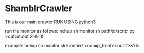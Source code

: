 ShamblrCrawler
==============

This is our main crawler
RUN USING python3!

run the monitor as follows:
nohup sh monitor.sh path/to/script.py >output.out 2>&1 &

example:
nohup sh monitor.sh Frontier/ >nohup_frontier.out 2>&1 &
